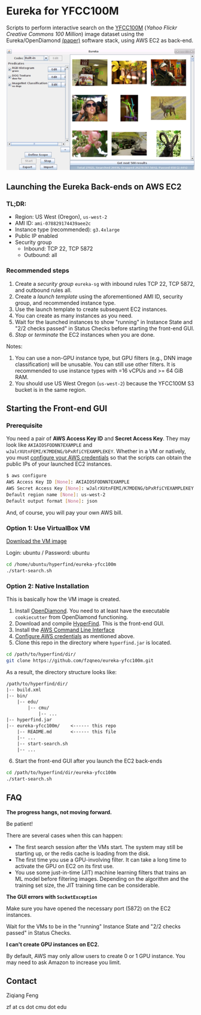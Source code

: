 # Eureka for YFCC100M

Scripts to perform interactive search on the [YFCC100M](http://yfcc100m.appspot.com/) (*Yahoo Flickr Creative Commons 100 Million*) image dataset using the Eureka/OpenDiamond [(paper)](http://elijah.cs.cmu.edu/DOCS/feng-sec2018.pdf) software stack,
using AWS EC2 as back-end.

![](FIGS/gui-screen.png)

## Launching the Eureka Back-ends on AWS EC2

### TL;DR:
* Region: US West (Oregon), `us-west-2`
* AMI ID: `ami-078829174439aee2c`
* Instance type (recommended): `g3.4xlarge`
* Public IP enabled
* Security group
    * Inbound: TCP 22, TCP 5872
    * Outbound: all

### Recommended steps

1. Create a *security group* `eureka-sg` with inbound rules TCP 22, TCP 5872, and outbound rules all.
2. Create a *launch template* using the aforementioned AMI ID, security group, and recommended instance type.
3. Use the launch template to create subsequent EC2 instances.
4. You can create as many instances as you need.
5. Wait for the launched instances to show "running" in Instance State and "2/2 checks passed" in Status Checks before starting the front-end GUI.
6. *Stop* or *terminate* the EC2 instances when you are done.

Notes:

1. You can use a non-GPU instance type, but GPU filters (e.g., DNN image classification) will be unusable. You can still use other filters. It is recommended to use instance types with =16 vCPUs and >= 64 GiB RAM.
2. You should use US West Oregon (`us-west-2`) because the YFCC100M S3 bucket is in the same region.

## Starting the Front-end GUI

### Prerequisite

You need a pair of **AWS Access Key ID** and **Secret Access Key**.
They may look like `AKIAIOSFODNN7EXAMPLE` and `wJalrXUtnFEMI/K7MDENG/bPxRfiCYEXAMPLEKEY`. 
Whether in a VM or natively,
you must [configure your AWS credentials](https://docs.aws.amazon.com/cli/latest/userguide/cli-chap-configure.html)
so that the scripts can obtain the public IPs of your launched EC2 instances.

```bash
$ aws configure
AWS Access Key ID [None]: AKIAIOSFODNN7EXAMPLE
AWS Secret Access Key [None]: wJalrXUtnFEMI/K7MDENG/bPxRfiCYEXAMPLEKEY
Default region name [None]: us-west-2
Default output format [None]: json
```


And, of course, you will pay your own AWS bill.

### Option 1: Use VirtualBox VM

[Download the VM image](https://owncloud.cmusatyalab.org/owncloud/index.php/s/gacW9VDKBRWfiQ1)

Login: ubuntu / Password: ubuntu

```bash
cd /home/ubuntu/hyperfind/eureka-yfcc100m
./start-search.sh
```


### Option 2: Native Installation

This is basically how the VM image is created.

1. Install [OpenDiamond](https://github.com/cmusatyalab/opendiamond/wiki/Installation-on-Ubuntu-16.04). You need to at least have the executable `cookiecutter` from OpenDiamond functioning. 
2. Download and compile [HyperFind](https://github.com/cmusatyalab/hyperfind). This is the front-end GUI.
3. Install the [AWS Command Line Interface](https://aws.amazon.com/cli/)
4. [Configure AWS credentials](https://docs.aws.amazon.com/cli/latest/userguide/cli-chap-configure.html) as mentioned above.
5. Clone this repo in the directory where `hyperfind.jar` is located.

```bash
cd /path/to/hyperfind/dir/
git clone https://github.com/fzqneo/eureka-yfcc100m.git
```

As a result, the directory structure looks like:

```
/path/to/hyperfind/dir/
|-- build.xml
|-- bin/
    |-- edu/
        |-- cmu/
            |-- ...
|-- hyperfind.jar
|-- eureka-yfcc100m/    <------ this repo
    |-- README.md       <------ this file
    |-- ...
    |-- start-search.sh
    |-- ...
```
6. Start the front-end GUI after you launch the EC2 back-ends
```bash
cd /path/to/hyperfind/dir/eureka-yfcc100m
./start-search.sh
```

## FAQ

**The progress hangs, not moving forward.**

Be patient! 

There are several cases when this can happen:
- The first search session after the VMs start. The system may still be starting up, or the redis cache is loading from the disk.
- The first time you use a GPU-involving filter. It can take a long time to activate the GPU on EC2 on its first use.
- You use some just-in-time (JIT) machine learning filters that trains an ML model before filtering images. Depending on the algorithm and the training set size, the JIT training time can be considerable.

**The GUI errors with `SocketException`**

Make sure you have opened the necessary port (5872) on the EC2 instances.

Wait for the VMs to be in the "running" Instance State and "2/2 checks passed" in Status Checks.

**I can't create GPU instances on EC2.**

By default, AWS may only allow users to create 0 or 1 GPU instance. You may need to ask Amazon to increase you limit.

## Contact

Ziqiang Feng 

zf at cs dot cmu dot edu